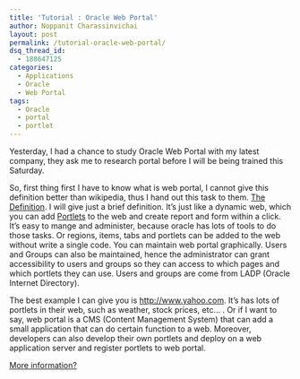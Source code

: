 ```yaml
---
title: 'Tutorial : Oracle Web Portal'
author: Noppanit Charassinvichai
layout: post
permalink: /tutorial-oracle-web-portal/
dsq_thread_id:
  - 188647125
categories:
  - Applications
  - Oracle
  - Web Portal
tags:
  - Oracle
  - portal
  - portlet
---
```

Yesterday, I had a chance to study Oracle Web Portal with my latest company, they ask me to research portal before I will be being trained this Saturday.

So, first thing first I have to know what is web portal, I cannot give this definition better than wikipedia, thus I hand out this task to them. <a title="Web Portal" href="http://en.wikipedia.org/wiki/Web_portal" target="_blank">The Definition</a>. I will give just a brief definition. It&#8217;s just like a dynamic web, which you can add <a title="Portlets" href="http://en.wikipedia.org/wiki/Portlet" target="_blank">Portlets</a> to the web and create report and form within a click. It&#8217;s easy to mange and administer, because oracle has lots of tools to do those tasks. Or regions, items, tabs and portlets can be added to the web without write a single code. You can maintain web portal graphically. Users and Groups can also be maintained, hence the administrator can grant accessibility to users and groups so they can access to which pages and which portlets they can use. Users and groups are come from LADP (Oracle Internet Directory).

The best example I can give you is <a href="http://www.yahoo.com" target="_blank">http://www.yahoo.com</a>. It&#8217;s has lots of portlets in their web, such as weather, stock prices, etc&#8230; . Or if I want to say, web portal is a CMS (Content Management System) that can add a small application that can do certain function to a web. Moreover, developers can also develop their own portlets and deploy on a web application server and register portlets to web portal.

<a title="Ebook" href="http://www.ebookshare.net/database/McGraw-Hill-Oracle-Application-Server-Portal-Handbook-Jul-2007-eBook-BBL-4538.html" target="_blank">More information?</a>